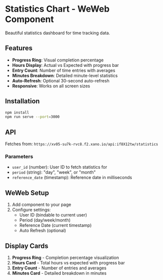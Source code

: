 # Statistics Chart - WeWeb Component

Beautiful statistics dashboard for time tracking data.

## Features

- **Progress Ring**: Visual completion percentage
- **Hours Display**: Actual vs Expected with progress bar
- **Entry Count**: Number of time entries with averages
- **Minutes Breakdown**: Detailed minute-level statistics
- **Auto-Refresh**: Optional 30-second auto-refresh
- **Responsive**: Works on all screen sizes

## Installation

```bash
npm install
npm run serve --port=3000
```

## API

Fetches from: `https://xv05-su7k-rvc8.f2.xano.io/api:if8X12tw/statistics`

### Parameters
- `user_id` (number): User ID to fetch statistics for
- `period` (string): "day", "week", or "month"
- `reference_date` (timestamp): Reference date in milliseconds

## WeWeb Setup

1. Add component to your page
2. Configure settings:
   - User ID (bindable to current user)
   - Period (day/week/month)
   - Reference Date (current timestamp)
   - Auto Refresh (optional)

## Display Cards

1. **Progress Ring** - Completion percentage visualization
2. **Hours Card** - Total hours vs expected with progress bar
3. **Entry Count** - Number of entries and averages
4. **Minutes Card** - Detailed breakdown in minutes
